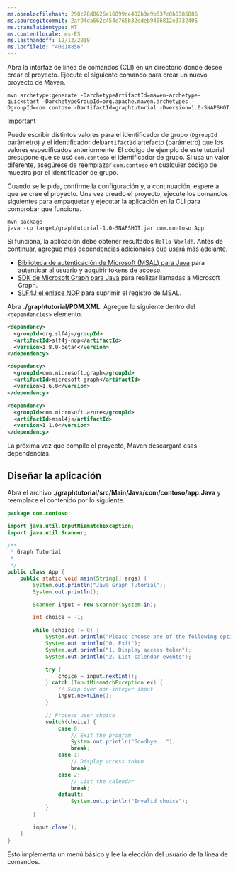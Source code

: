 ```yaml
---
ms.openlocfilehash: 298c78d0626e16899de402b3e9b537c8b8386886
ms.sourcegitcommit: 2af94da662c454e765b32edeb9406812e3732406
ms.translationtype: MT
ms.contentlocale: es-ES
ms.lasthandoff: 12/13/2019
ms.locfileid: "40018856"
---
```

<!-- markdownlint-disable MD002 MD041 -->

Abra la interfaz de línea de comandos (CLI) en un directorio donde desee crear el proyecto. Ejecute el siguiente comando para crear un nuevo proyecto de Maven.

```Shell
mvn archetype:generate -DarchetypeArtifactId=maven-archetype-quickstart -DarchetypeGroupId=org.apache.maven.archetypes -DgroupId=com.contoso -DartifactId=graphtutorial -Dversion=1.0-SNAPSHOT
```

> [!IMPORTANT]
> Puede escribir distintos valores para el identificador de grupo (`DgroupId` parámetro) y el identificador del`DartifactId` artefacto (parámetro) que los valores especificados anteriormente. El código de ejemplo de este tutorial presupone que se usó `com.contoso` el identificador de grupo. Si usa un valor diferente, asegúrese de reemplazar `com.contoso` en cualquier código de muestra por el identificador de grupo.

Cuando se le pida, confirme la configuración y, a continuación, espere a que se cree el proyecto. Una vez creado el proyecto, ejecute los comandos siguientes para empaquetar y ejecutar la aplicación en la CLI para comprobar que funciona.

```Shell
mvn package
java -cp target/graphtutorial-1.0-SNAPSHOT.jar com.contoso.App
```

Si funciona, la aplicación debe obtener resultados `Hello World!`. Antes de continuar, agregue más dependencias adicionales que usará más adelante.

- [Biblioteca de autenticación de Microsoft (MSAL) para Java](https://github.com/AzureAD/microsoft-authentication-library-for-java) para autenticar al usuario y adquirir tokens de acceso.
- [SDK de Microsoft Graph para Java](https://github.com/microsoftgraph/msgraph-sdk-java) para realizar llamadas a Microsoft Graph.
- [SLF4J el enlace NOP](https://mvnrepository.com/artifact/org.slf4j/slf4j-nop) para suprimir el registro de MSAL.

Abra **./graphtutorial/POM.XML**. Agregue lo siguiente dentro del `<dependencies>` elemento.

```xml
<dependency>
  <groupId>org.slf4j</groupId>
  <artifactId>slf4j-nop</artifactId>
  <version>1.8.0-beta4</version>
</dependency>

<dependency>
  <groupId>com.microsoft.graph</groupId>
  <artifactId>microsoft-graph</artifactId>
  <version>1.6.0</version>
</dependency>

<dependency>
  <groupId>com.microsoft.azure</groupId>
  <artifactId>msal4j</artifactId>
  <version>1.1.0</version>
</dependency>
```

La próxima vez que compile el proyecto, Maven descargará esas dependencias.

## <a name="design-the-app"></a>Diseñar la aplicación

Abra el archivo **./graphtutorial/src/Main/Java/com/contoso/app.Java** y reemplace el contenido por lo siguiente.

```java
package com.contoso;

import java.util.InputMismatchException;
import java.util.Scanner;

/**
 * Graph Tutorial
 *
 */
public class App {
    public static void main(String[] args) {
        System.out.println("Java Graph Tutorial");
        System.out.println();

        Scanner input = new Scanner(System.in);

        int choice = -1;

        while (choice != 0) {
            System.out.println("Please choose one of the following options:");
            System.out.println("0. Exit");
            System.out.println("1. Display access token");
            System.out.println("2. List calendar events");

            try {
                choice = input.nextInt();
            } catch (InputMismatchException ex) {
                // Skip over non-integer input
                input.nextLine();
            }

            // Process user choice
            switch(choice) {
                case 0:
                    // Exit the program
                    System.out.println("Goodbye...");
                    break;
                case 1:
                    // Display access token
                    break;
                case 2:
                    // List the calendar
                    break;
                default:
                    System.out.println("Invalid choice");
            }
        }

        input.close();
    }
}
```

Esto implementa un menú básico y lee la elección del usuario de la línea de comandos.
